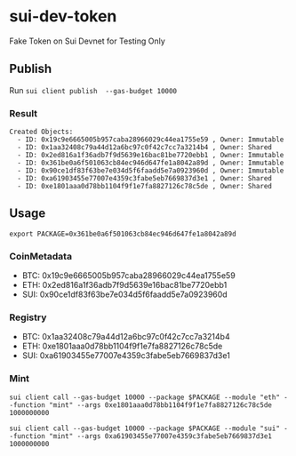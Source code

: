 # sui-dev-token

Fake Token on Sui Devnet for Testing Only

## Publish

Run
`sui client publish  --gas-budget 10000`

### Result

```
Created Objects:
  - ID: 0x19c9e6665005b957caba28966029c44ea1755e59 , Owner: Immutable
  - ID: 0x1aa32408c79a44d12a6bc97c0f42c7cc7a3214b4 , Owner: Shared
  - ID: 0x2ed816a1f36adb7f9d5639e16bac81be7720ebb1 , Owner: Immutable
  - ID: 0x361be0a6f501063cb84ec946d647fe1a8042a89d , Owner: Immutable
  - ID: 0x90ce1df83f63be7e034d5f6faadd5e7a0923960d , Owner: Immutable
  - ID: 0xa61903455e77007e4359c3fabe5eb7669837d3e1 , Owner: Shared
  - ID: 0xe1801aaa0d78bb1104f9f1e7fa8827126c78c5de , Owner: Shared
```

## Usage

`export PACKAGE=0x361be0a6f501063cb84ec946d647fe1a8042a89d`

### CoinMetadata
* BTC: 0x19c9e6665005b957caba28966029c44ea1755e59
* ETH: 0x2ed816a1f36adb7f9d5639e16bac81be7720ebb1
* SUI: 0x90ce1df83f63be7e034d5f6faadd5e7a0923960d


### Registry
* BTC: 0x1aa32408c79a44d12a6bc97c0f42c7cc7a3214b4
* ETH: 0xe1801aaa0d78bb1104f9f1e7fa8827126c78c5de
* SUI: 0xa61903455e77007e4359c3fabe5eb7669837d3e1


### Mint

`sui client call --gas-budget 10000 --package $PACKAGE --module "eth" --function "mint" --args 0xe1801aaa0d78bb1104f9f1e7fa8827126c78c5de 1000000000`

`sui client call --gas-budget 10000 --package $PACKAGE --module "sui" --function "mint" --args 0xa61903455e77007e4359c3fabe5eb7669837d3e1 1000000000`
